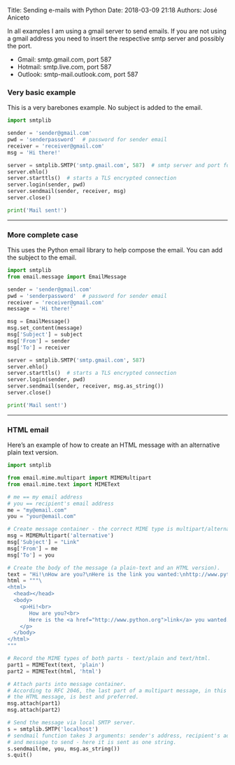 Title: Sending e-mails with Python
Date: 2018-03-09 21:18 
Authors: José Aniceto


In all examples I am using a gmail server to send emails. If you are not using a gmail address you need to insert the respective smtp server and possibly the port.

- Gmail: smtp.gmail.com, port 587
- Hotmail: smtp.live.com, port 587
- Outlook: smtp-mail.outlook.com, port 587


### Very basic example
This is a very barebones example. No subject is added to the email. 

```python
import smtplib

sender = 'sender@gmail.com'
pwd = 'senderpassword'  # password for sender email
receiver = 'receiver@gmail.com'
msg = 'Hi there!'

server = smtplib.SMTP('smtp.gmail.com', 587)  # smtp server and port for the sender email
server.ehlo()
server.starttls()  # starts a TLS encrypted connection
server.login(sender, pwd)
server.sendmail(sender, receiver, msg)
server.close()

print('Mail sent!')
```

---

### More complete case
This uses the Python email library to help compose the email. You can add the subject to the email. 

```python
import smtplib
from email.message import EmailMessage

sender = 'sender@gmail.com'
pwd = 'senderpassword'  # password for sender email
receiver = 'receiver@gmail.com'
message = 'Hi there!'

msg = EmailMessage()
msg.set_content(message)
msg['Subject'] = subject
msg['From'] = sender
msg['To'] = receiver

server = smtplib.SMTP('smtp.gmail.com', 587)
server.ehlo()
server.starttls()  # starts a TLS encrypted connection
server.login(sender, pwd)
server.sendmail(sender, receiver, msg.as_string())
server.close()

print('Mail sent!')
```

---

### HTML email
Here’s an example of how to create an HTML message with an alternative plain text version.

```python
import smtplib

from email.mime.multipart import MIMEMultipart
from email.mime.text import MIMEText

# me == my email address
# you == recipient's email address
me = "my@email.com"
you = "your@email.com"

# Create message container - the correct MIME type is multipart/alternative.
msg = MIMEMultipart('alternative')
msg['Subject'] = "Link"
msg['From'] = me
msg['To'] = you

# Create the body of the message (a plain-text and an HTML version).
text = "Hi!\nHow are you?\nHere is the link you wanted:\nhttp://www.python.org"
html = """\
<html>
  <head></head>
  <body>
    <p>Hi!<br>
       How are you?<br>
       Here is the <a href="http://www.python.org">link</a> you wanted.
    </p>
  </body>
</html>
"""

# Record the MIME types of both parts - text/plain and text/html.
part1 = MIMEText(text, 'plain')
part2 = MIMEText(html, 'html')

# Attach parts into message container.
# According to RFC 2046, the last part of a multipart message, in this case
# the HTML message, is best and preferred.
msg.attach(part1)
msg.attach(part2)

# Send the message via local SMTP server.
s = smtplib.SMTP('localhost')
# sendmail function takes 3 arguments: sender's address, recipient's address
# and message to send - here it is sent as one string.
s.sendmail(me, you, msg.as_string())
s.quit()
```
